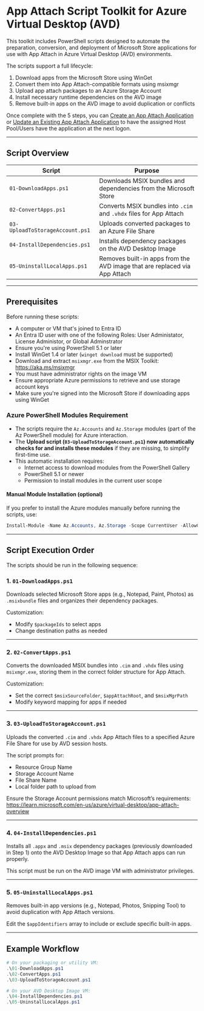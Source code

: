 # App Attach Script Toolkit for Azure Virtual Desktop (AVD)

This toolkit includes PowerShell scripts designed to automate the preparation, conversion, and deployment of Microsoft Store applications for use with App Attach in Azure Virtual Desktop (AVD) environments.

The scripts support a full lifecycle:  
1. Download apps from the Microsoft Store using WinGet
2. Convert them into App Attach-compatible formats using msixmgr
3. Upload app attach packages to an Azure Storage Account
4. Install necessary runtime dependencies on the AVD image  
5. Remove built-in apps on the AVD image to avoid duplication or conflicts


Once complete with the 5 steps, you can [Create an App Attach Application](https://learn.microsoft.com/en-us/azure/virtual-desktop/app-attach-setup?tabs=portal#add-an-application) or [Update an Existing App Attach Application](https://learn.microsoft.com/en-us/azure/virtual-desktop/app-attach-setup?tabs=portal#update-an-existing-package) to have the assigned Host Pool/Users have the application at the next logon.


---

## Script Overview

| Script                       | Purpose                                                                                     |
|------------------------------|---------------------------------------------------------------------------------------------|
| `01-DownloadApps.ps1`         | Downloads MSIX bundles and dependencies from the Microsoft Store                            |
| `02-ConvertApps.ps1`          | Converts MSIX bundles into `.cim` and `.vhdx` files for App Attach                          |
| `03-UploadToStorageAccount.ps1` | Uploads converted packages to an Azure File Share                                          |
| `04-InstallDependencies.ps1`  | Installs dependency packages on the AVD Desktop Image                                      |
| `05-UninstallLocalApps.ps1`   | Removes built-in apps from the AVD image that are replaced via App Attach                   |

---

## Prerequisites

Before running these scripts:

- A computer or VM that's joined to Entra ID
- An Entra ID user with one of the following Roles: 
  User Administator, License Administor, or Global Adminstrator
- Ensure you're using PowerShell 5.1 or later  
- Install WinGet 1.4 or later (`winget download` must be supported)  
- Download and extract `msixmgr.exe` from the MSIX Toolkit:  
  https://aka.ms/msixmgr 
- You must have administrator rights on the image VM  
- Ensure appropriate Azure permissions to retrieve and use storage account keys  
- Make sure you're signed into the Microsoft Store if downloading apps using WinGet  

### Azure PowerShell Modules Requirement

- The scripts require the `Az.Accounts` and `Az.Storage` modules (part of the Az PowerShell module) for Azure interaction.  
- The **Upload script (`03-UploadToStorageAccount.ps1`) now automatically checks for and installs these modules** if they are missing, to simplify first-time use.  
- This automatic installation requires:  
  - Internet access to download modules from the PowerShell Gallery  
  - PowerShell 5.1 or newer  
  - Permission to install modules in the current user scope  

#### Manual Module Installation (optional)

If you prefer to install the Azure modules manually before running the scripts, use:

```powershell
Install-Module -Name Az.Accounts, Az.Storage -Scope CurrentUser -AllowClobber
```

---

## Script Execution Order

The scripts should be run in the following sequence:

### 1. `01-DownloadApps.ps1`
Downloads selected Microsoft Store apps (e.g., Notepad, Paint, Photos) as `.msixbundle` files and organizes their dependency packages.

Customization:
- Modify `$packageIds` to select apps
- Change destination paths as needed

---

### 2. `02-ConvertApps.ps1`
Converts the downloaded MSIX bundles into `.cim` and `.vhdx` files using `msixmgr.exe`, storing them in the correct folder structure for App Attach.

Customization:
- Set the correct `$msixSourceFolder`, `$appAttachRoot`, and `$msixMgrPath`
- Modify keyword mapping for apps if needed

---

### 3. `03-UploadToStorageAccount.ps1`
Uploads the converted `.cim` and `.vhdx` App Attach files to a specified Azure File Share for use by AVD session hosts.

The script prompts for:
- Resource Group Name
- Storage Account Name
- File Share Name
- Local folder path to upload from

Ensure the Storage Account permissions match Microsoft’s requirements:
https://learn.microsoft.com/en-us/azure/virtual-desktop/app-attach-overview

---

### 4. `04-InstallDependencies.ps1`
Installs all `.appx` and `.msix` dependency packages (previously downloaded in Step 1) onto the AVD Desktop Image so that App Attach apps can run properly.

This script must be run on the AVD image VM with administrator privileges.

---

### 5. `05-UninstallLocalApps.ps1`
Removes built-in app versions (e.g., Notepad, Photos, Snipping Tool) to avoid duplication with App Attach versions.

Edit the `$appIdentifiers` array to include or exclude specific built-in apps.

---

## Example Workflow

```powershell
# On your packaging or utility VM:
.\01-DownloadApps.ps1
.\02-ConvertApps.ps1
.\03-UploadToStorageAccount.ps1

# On your AVD Desktop Image VM:
.\04-InstallDependencies.ps1
.\05-UninstallLocalApps.ps1
